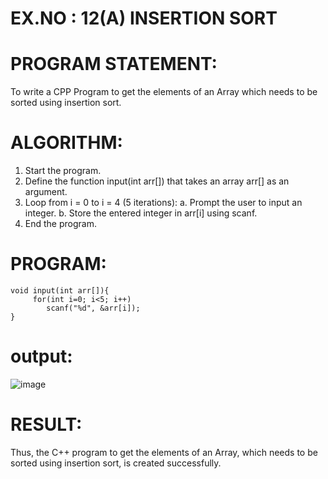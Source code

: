 
# EX.NO : 12(A)  INSERTION SORT 
 
# PROGRAM STATEMENT: 
 
To write a CPP Program to get the elements of an Array which needs to be sorted using insertion sort. 
 
# ALGORITHM:   
 
1. Start the program. 
2. Define the function input(int arr[]) that takes an array arr[] as an argument. 
3. Loop from i = 0 to i = 4 (5 iterations): 
a. Prompt the user to input an integer. 
b. Store the entered integer in arr[i] using scanf. 
4. End the program. 
 
# PROGRAM:
```
void input(int arr[]){
     for(int i=0; i<5; i++)
        scanf("%d", &arr[i]);
}
```

# output:

![image](https://github.com/user-attachments/assets/72f7bee2-e18a-4ed7-9ba1-f7b3929192b7)

# RESULT: 
 
Thus, the C++ program to get the elements of an Array, which needs to be sorted using insertion sort, is created successfully. 
